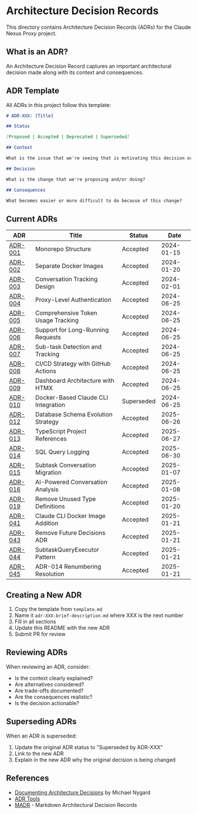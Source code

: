 # Architecture Decision Records

This directory contains Architecture Decision Records (ADRs) for the Claude Nexus Proxy project.

## What is an ADR?

An Architecture Decision Record captures an important architectural decision made along with its context and consequences.

## ADR Template

All ADRs in this project follow this template:

```markdown
# ADR-XXX: [Title]

## Status

[Proposed | Accepted | Deprecated | Superseded]

## Context

What is the issue that we're seeing that is motivating this decision or change?

## Decision

What is the change that we're proposing and/or doing?

## Consequences

What becomes easier or more difficult to do because of this change?
```

## Current ADRs

| ADR                                                      | Title                               | Status     | Date       |
| -------------------------------------------------------- | ----------------------------------- | ---------- | ---------- |
| [ADR-001](./adr-001-monorepo-structure.md)               | Monorepo Structure                  | Accepted   | 2024-01-15 |
| [ADR-002](./adr-002-separate-docker-images.md)           | Separate Docker Images              | Accepted   | 2024-01-20 |
| [ADR-003](./adr-003-conversation-tracking.md)            | Conversation Tracking Design        | Accepted   | 2024-02-01 |
| [ADR-004](./adr-004-proxy-authentication.md)             | Proxy-Level Authentication          | Accepted   | 2024-06-25 |
| [ADR-005](./adr-005-token-usage-tracking.md)             | Comprehensive Token Usage Tracking  | Accepted   | 2024-06-25 |
| [ADR-006](./adr-006-long-running-requests.md)            | Support for Long-Running Requests   | Accepted   | 2024-06-25 |
| [ADR-007](./adr-007-subtask-tracking.md)                 | Sub-task Detection and Tracking     | Accepted   | 2024-06-25 |
| [ADR-008](./adr-008-cicd-strategy.md)                    | CI/CD Strategy with GitHub Actions  | Accepted   | 2024-06-25 |
| [ADR-009](./adr-009-dashboard-architecture.md)           | Dashboard Architecture with HTMX    | Accepted   | 2024-06-25 |
| [ADR-010](./adr-010-docker-cli-integration.md)           | Docker-Based Claude CLI Integration | Superseded | 2024-06-25 |
| [ADR-012](./adr-012-database-schema-evolution.md)        | Database Schema Evolution Strategy  | Accepted   | 2025-06-26 |
| [ADR-013](./adr-013-typescript-project-references.md)    | TypeScript Project References       | Accepted   | 2025-06-27 |
| [ADR-014](./adr-014-sql-query-logging.md)                | SQL Query Logging                   | Accepted   | 2025-06-30 |
| [ADR-015](./adr-015-subtask-conversation-migration.md)   | Subtask Conversation Migration      | Accepted   | 2025-01-07 |
| [ADR-016](./adr-016-ai-powered-conversation-analysis.md) | AI-Powered Conversation Analysis    | Accepted   | 2025-01-08 |
| [ADR-019](./adr-019-remove-unused-type-definitions.md)   | Remove Unused Type Definitions      | Accepted   | 2025-01-20 |
| [ADR-041](./adr-041-claude-cli-docker-image.md)          | Claude CLI Docker Image Addition    | Accepted   | 2025-01-21 |
| [ADR-043](./adr-043-remove-future-decisions-adr.md)      | Remove Future Decisions ADR         | Accepted   | 2025-01-21 |
| [ADR-044](./adr-044-subtask-query-executor-pattern.md)   | SubtaskQueryExecutor Pattern        | Accepted   | 2025-01-21 |
| [ADR-045](./adr-045-adr-014-renumbering-resolution.md)   | ADR-014 Renumbering Resolution      | Accepted   | 2025-01-21 |

## Creating a New ADR

1. Copy the template from `template.md`
2. Name it `adr-XXX-brief-description.md` where XXX is the next number
3. Fill in all sections
4. Update this README with the new ADR
5. Submit PR for review

## Reviewing ADRs

When reviewing an ADR, consider:

- Is the context clearly explained?
- Are alternatives considered?
- Are trade-offs documented?
- Are the consequences realistic?
- Is the decision actionable?

## Superseding ADRs

When an ADR is superseded:

1. Update the original ADR status to "Superseded by ADR-XXX"
2. Link to the new ADR
3. Explain in the new ADR why the original decision is being changed

## References

- [Documenting Architecture Decisions](https://cognitect.com/blog/2011/11/15/documenting-architecture-decisions) by Michael Nygard
- [ADR Tools](https://github.com/npryce/adr-tools)
- [MADR](https://adr.github.io/madr/) - Markdown Architectural Decision Records
